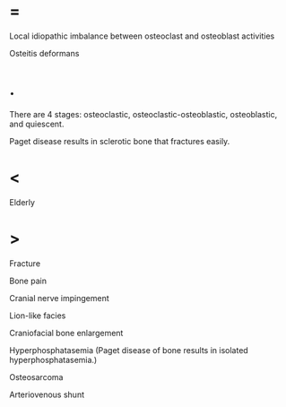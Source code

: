 # =

Local idiopathic imbalance between osteoclast and osteoblast activities

Osteitis deformans

# .

There are 4 stages: osteoclastic, osteoclastic-osteoblastic, osteoblastic, and quiescent.

Paget disease results in sclerotic bone that fractures easily.

# <

Elderly

# >

Fracture

Bone pain

Cranial nerve impingement

Lion-like facies

Craniofacial bone enlargement

Hyperphosphatasemia (Paget disease of bone results in isolated hyperphosphatasemia.)

Osteosarcoma

Arteriovenous shunt
